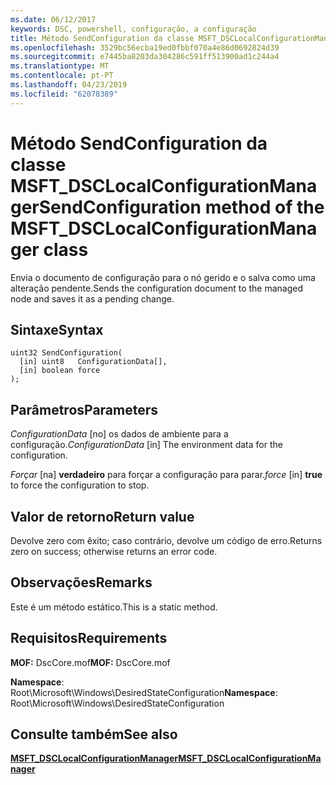 ```yaml
---
ms.date: 06/12/2017
keywords: DSC, powershell, configuração, a configuração
title: Método SendConfiguration da classe MSFT_DSCLocalConfigurationManager
ms.openlocfilehash: 3529bc56ecba19ed0fbbf070a4e86d0692824d39
ms.sourcegitcommit: e7445ba8203da304286c591ff513900ad1c244a4
ms.translationtype: MT
ms.contentlocale: pt-PT
ms.lasthandoff: 04/23/2019
ms.locfileid: "62078389"
---
```

# <a name="sendconfiguration-method-of-the-msftdsclocalconfigurationmanager-class"></a><span data-ttu-id="a2134-103">Método SendConfiguration da classe MSFT_DSCLocalConfigurationManager</span><span class="sxs-lookup"><span data-stu-id="a2134-103">SendConfiguration method of the MSFT_DSCLocalConfigurationManager class</span></span>

<span data-ttu-id="a2134-104">Envia o documento de configuração para o nó gerido e o salva como uma alteração pendente.</span><span class="sxs-lookup"><span data-stu-id="a2134-104">Sends the configuration document to the managed node and saves it as a pending change.</span></span>

## <a name="syntax"></a><span data-ttu-id="a2134-105">Sintaxe</span><span class="sxs-lookup"><span data-stu-id="a2134-105">Syntax</span></span>

```mof
uint32 SendConfiguration(
  [in] uint8   ConfigurationData[],
  [in] boolean force
);
```

## <a name="parameters"></a><span data-ttu-id="a2134-106">Parâmetros</span><span class="sxs-lookup"><span data-stu-id="a2134-106">Parameters</span></span>

<span data-ttu-id="a2134-107">*ConfigurationData* \[no\] os dados de ambiente para a configuração.</span><span class="sxs-lookup"><span data-stu-id="a2134-107">*ConfigurationData* \[in\] The environment data for the configuration.</span></span>

<span data-ttu-id="a2134-108">*Forçar* \[na\] **verdadeiro** para forçar a configuração para parar.</span><span class="sxs-lookup"><span data-stu-id="a2134-108">*force* \[in\] **true** to force the configuration to stop.</span></span>

## <a name="return-value"></a><span data-ttu-id="a2134-109">Valor de retorno</span><span class="sxs-lookup"><span data-stu-id="a2134-109">Return value</span></span>

<span data-ttu-id="a2134-110">Devolve zero com êxito; caso contrário, devolve um código de erro.</span><span class="sxs-lookup"><span data-stu-id="a2134-110">Returns zero on success; otherwise returns an error code.</span></span>

## <a name="remarks"></a><span data-ttu-id="a2134-111">Observações</span><span class="sxs-lookup"><span data-stu-id="a2134-111">Remarks</span></span>

<span data-ttu-id="a2134-112">Este é um método estático.</span><span class="sxs-lookup"><span data-stu-id="a2134-112">This is a static method.</span></span>

## <a name="requirements"></a><span data-ttu-id="a2134-113">Requisitos</span><span class="sxs-lookup"><span data-stu-id="a2134-113">Requirements</span></span>

<span data-ttu-id="a2134-114">**MOF:** DscCore.mof</span><span class="sxs-lookup"><span data-stu-id="a2134-114">**MOF:** DscCore.mof</span></span>

<span data-ttu-id="a2134-115">**Namespace**: Root\Microsoft\Windows\DesiredStateConfiguration</span><span class="sxs-lookup"><span data-stu-id="a2134-115">**Namespace**: Root\Microsoft\Windows\DesiredStateConfiguration</span></span>

## <a name="see-also"></a><span data-ttu-id="a2134-116">Consulte também</span><span class="sxs-lookup"><span data-stu-id="a2134-116">See also</span></span>

[<span data-ttu-id="a2134-117">**MSFT_DSCLocalConfigurationManager**</span><span class="sxs-lookup"><span data-stu-id="a2134-117">**MSFT_DSCLocalConfigurationManager**</span></span>](msft-dsclocalconfigurationmanager.md)